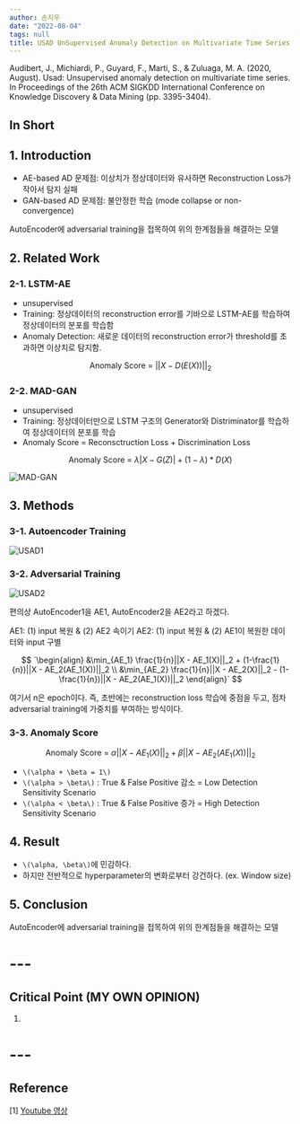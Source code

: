 ```yaml
---
author: 손지우
date: "2022-08-04"
tags: null
title: USAD UnSupervised Anomaly Detection on Multivariate Time Series
---
```


Audibert, J., Michiardi, P., Guyard, F., Marti, S., & Zuluaga, M. A. (2020, August). Usad: Unsupervised anomaly detection on multivariate time series. In Proceedings of the 26th ACM SIGKDD International Conference on Knowledge Discovery & Data Mining (pp. 3395-3404).
<!--more-->

## In Short

## 1. Introduction

- AE-based AD 문제점: 이상치가 정상데이터와 유사하면 Reconstruction Loss가 작아서 탐지 실패
- GAN-based AD 문제점: 불안정한 학습 (mode collapse or non-convergence)

AutoEncoder에 adversarial training을 접목하여 위의 한계점들을 해결하는 모델

## 2. Related Work

### 2-1. LSTM-AE
- unsupervised
- Training: 정상데이터의 reconstruction error를 기바으로 LSTM-AE를 학습하여 정상데이터의 분포를 학습함
- Anomaly Detection: 새로운 데이터의 reconstruction error가 threshold를 초과하면 이상치로 탐지함.

$$
\text{Anomaly Score = } \bigg|\bigg|X - D(E(X))\bigg|\bigg|_2
$$

### 2-2. MAD-GAN
- unsupervised
- Training: 정상데이터만으로 LSTM 구조의 Generator와 Distriminator를 학습하여 정상데이터의 분포를 학습
- Anomaly Score = Reconsctruction Loss + Discrimination Loss

$$
\text{Anomaly Score = } \lambda \Big| X - G(Z) \Big| + (1-\lambda)*D(X)
$$

![MAD-GAN](images/posts/blog/USAD/MAD_GAN.png)

## 3. Methods
### 3-1. Autoencoder Training
![USAD1](images/posts/blog/USAD/phase1.JPG)

### 3-2. Adversarial Training
![USAD2](images/posts/blog/USAD/phase2.JPG)

편의상 AutoEncoder1을 AE1, AutoEncoder2을 AE2라고 하겠다.

AE1: (1) input 복원 & (2) AE2 속이기
AE2: (1) input 복원 & (2) AE1이 복원한 데이터와 input 구별

$$
`\begin{align}
&\min_{AE_1} \frac{1}{n}||X - AE_1(X)||_2 + (1-\frac{1}{n})||X - AE_2(AE_1(X))||_2 \\
&\min_{AE_2} \frac{1}{n}||X - AE_2(X)||_2 - (1-\frac{1}{n})||X - AE_2(AE_1(X))||_2
\end{align}`
$$

여기서 n은 epoch이다. 즉, 초반에는 reconstruction loss 학습에 중점을 두고, 점차 adversarial training에 가중치를 부여하는 방식이다.

### 3-3. Anomaly Score

$$
\text{Anomaly Score = } \alpha \bigg|\bigg| X - AE_1(X) \bigg|\bigg|_2 + \beta \bigg|\bigg| X - AE_2(AE_1(X))\bigg|\bigg|_2
$$

- `\(\alpha + \beta = 1\)`
- `\(\alpha > \beta\)` : True & False Positive 감소 = Low Detection Sensitivity Scenario
- `\(\alpha < \beta\)` : True & False Positive 증가 = High Detection Sensitivity Scenario

## 4. Result

- `\(\alpha, \beta\)`에 민감하다. 
- 하지만 전반적으로 hyperparameter의 변화로부터 강건하다. (ex. Window size)

## 5. Conclusion
AutoEncoder에 adversarial training을 접목하여 위의 한계점들을 해결하는 모델

# ---

## Critical Point (MY OWN OPINION)
1. 

# ---

## Reference
[1] [Youtube 영상](https://www.youtube.com/watch?v=gCleQ9JxibI)
